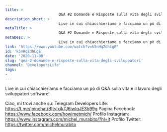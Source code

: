 ```yaml
---
title: > 
                        Q&A #2 Domande e Risposte sulla vita degli sviluppatori
description_short: > 
                        Live in cui chiacchieriamo e facciamo un pò di Q&A sulla vita e il lavoro degli sviluppatori software! Ciao, mi trovi anche su: ...
metaTitle: > 
                        Q&A #2 Domande e Risposte sulla vita degli sviluppatori
metaDesc: > 
                        Live in cui chiacchieriamo e facciamo un pò di Q&A sulla vita e il lavoro degli sviluppatori software! Ciao, mi trovi anche su: ...
link: 'https://www.youtube.com/watch?v=k5nHqZdhLgE'
id: 'k5nHqZdhLgE'
date: '2020-11-08'
slug: 'qea-2-domande-e-risposte-sulla-vita-degli-sviluppatori'
channel: 'DevelopersLife'
tags: 
- 
---
```

Live in cui chiacchieriamo e facciamo un pò di Q&A sulla vita e il lavoro degli sviluppatori software!

Ciao, mi trovi anche su:
Telegram Developers Life: https://t.me/joinchat/BItvlxik7J6iwIqJE3b99g
Pagina Facebook: https://www.facebook.com/howimetmich/
Profilo Instagram: https://www.instagram.com/michel_murabito/?hl=it
Profilo Twitter: https://twitter.com/michelmurabito